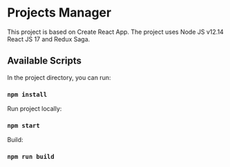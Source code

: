 # Projects Manager

This project is based on Create React App.
The project uses Node JS v12.14 React JS 17 and Redux Saga.

## Available Scripts

In the project directory, you can run:
### `npm install`

Run project locally:
### `npm start`

Build:
### `npm run build`
